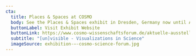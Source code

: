 ```yaml
---
cta:
  title: Places & Spaces at COSMO
  body: See the Places & Spaces exhibit in Dresden, Germany now until August 6, 2025!
  buttonLabel: Visit Exhibit Website
  buttonLink: https://www.cosmo-wissenschaftsforum.de/aktuelle-ausstellung/
  subtitle: "[un]visible - Visualizations in Science"
  imageSource: exhibition-–-cosmo-science-forum.jpg
---
```

